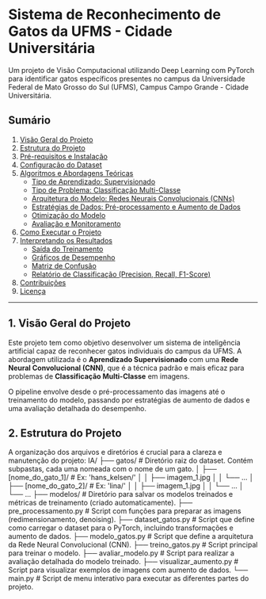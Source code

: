 # Sistema de Reconhecimento de Gatos da UFMS - Cidade Universitária

Um projeto de Visão Computacional utilizando Deep Learning com PyTorch para identificar gatos específicos presentes no campus da Universidade Federal de Mato Grosso do Sul (UFMS), Campus Campo Grande - Cidade Universitária.

## Sumário
1.  [Visão Geral do Projeto](#1-visão-geral-do-projeto)
2.  [Estrutura do Projeto](#2-estrutura-do-projeto)
3.  [Pré-requisitos e Instalação](#3-pré-requisitos-e-instalação)
4.  [Configuração do Dataset](#4-configuração-do-dataset)
5.  [Algoritmos e Abordagens Teóricas](#5-algoritmos-e-abordagens-teóricas)
    * [Tipo de Aprendizado: Supervisionado](#tipo-de-aprendizado-supervisionado)
    * [Tipo de Problema: Classificação Multi-Classe](#tipo-de-problema-classificação-multi-classe)
    * [Arquitetura do Modelo: Redes Neurais Convolucionais (CNNs)](#arquitetura-do-modelo-redes-neurais-convolucionais-cnns)
    * [Estratégias de Dados: Pré-processamento e Aumento de Dados](#estratégias-de-dados-pré-processamento-e-aumento-de-dados)
    * [Otimização do Modelo](#otimização-do-modelo)
    * [Avaliação e Monitoramento](#avaliação-e-monitoramento)
6.  [Como Executar o Projeto](#6-como-executar-o-projeto)
7.  [Interpretando os Resultados](#7-interpretando-os-resultados)
    * [Saída do Treinamento](#saída-do-treinamento)
    * [Gráficos de Desempenho](#gráficos-de-desempenho)
    * [Matriz de Confusão](#matriz-de-confusão)
    * [Relatório de Classificação (Precision, Recall, F1-Score)](#relatório-de-classificação-precision-recall-f1-score)
8.  [Contribuições](#8-contribuições)
9.  [Licença](#9-licença)

---

## 1. Visão Geral do Projeto

Este projeto tem como objetivo desenvolver um sistema de inteligência artificial capaz de reconhecer gatos individuais do campus da UFMS. A abordagem utilizada é o **Aprendizado Supervisionado** com uma **Rede Neural Convolucional (CNN)**, que é a técnica padrão e mais eficaz para problemas de **Classificação Multi-Classe** em imagens.

O pipeline envolve desde o pré-processamento das imagens até o treinamento do modelo, passando por estratégias de aumento de dados e uma avaliação detalhada do desempenho.

## 2. Estrutura do Projeto

A organização dos arquivos e diretórios é crucial para a clareza e manutenção do projeto:
IA/
├── gatos/                  # Diretório raiz do dataset. Contém subpastas, cada uma nomeada com o nome de um gato.
│   ├── [nome_do_gato_1]/   # Ex: 'hans_kelsen/'
│   │   ├── imagem_1.jpg
│   │   └── ...
│   ├── [nome_do_gato_2]/   # Ex: 'lina/'
│   │   ├── imagem_1.jpg
│   │   └── ...
│   └── ...
├── modelos/                # Diretório para salvar os modelos treinados e métricas de treinamento (criado automaticamente).
├── pre_processamento.py    # Script com funções para preparar as imagens (redimensionamento, denoising).
├── dataset_gatos.py        # Script que define como carregar o dataset para o PyTorch, incluindo transformações e aumento de dados.
├── modelo_gatos.py         # Script que define a arquitetura da Rede Neural Convolucional (CNN).
├── treino_gatos.py         # Script principal para treinar o modelo.
├── avaliar_modelo.py       # Script para realizar a avaliação detalhada do modelo treinado.
├── visualizar_aumento.py   # Script para visualizar exemplos de imagens com aumento de dados.
└── main.py                 # Script de menu interativo para executar as diferentes partes do projeto.
